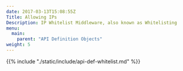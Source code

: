 ```yaml
---
date: 2017-03-13T15:08:55Z
Title: Allowing IPs
Description: IP Whitelist Middleware, also known as Whitelisting
menu:
  main:
    parent: "API Definition Objects"
weight: 5
---
```


{{% include "./static/include/api-def-whitelist.md" %}}

<p style="display: none;">{{<fn allowlist>}}{{</fn>}}</p>